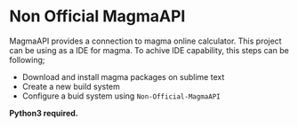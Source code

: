 # Non Official MagmaAPI


MagmaAPI provides a connection to magma online calculator. This project can be using as a IDE for magma. 
To achive IDE capability, this steps can be following; 
* Download and install magma packages on sublime text 
* Create a new build system
* Configure a buid system using `Non-Official-MagmaAPI`



**Python3 required.**
